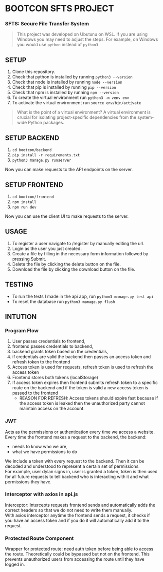 # BOOTCON SFTS PROJECT

### SFTS: Secure File Transfer System

> This project was developed on Ubutunu on WSL. If you are using Windows you may need to adjust the steps. For example, on Windows you would use `python` instead of `python3`

## SETUP

1. Clone this repository.
2. Check that python is installed by running `python3 --version`
3. Check that node is installed by running `node --version`
4. Check that pip is installed by running `pip --version`
5. Check that npm is installed by running `npm --version`
6. To create the virtual environment run `python3 -m venv env`
7. To activate the virtual environment run `source env/bin/activate`

> What is the point of a virtual environment? A virtual environment is crucial for isolating project-specific dependencies from the system-wide Python packages.

## SETUP BACKEND

1. `cd bootcon/backend`
2. `pip install -r requirements.txt`
3. `python3 manage.py runserver`

Now you can make requests to the API endpoints on the server.

## SETUP FRONTEND

1. `cd bootcon/frontend`
2. `npm install`
3. `npm run dev`

Now you can use the client UI to make requests to the server.

## USAGE

1. To register a user navigate to /register by manually editing the url.
2. Login as the user you just created.
3. Create a file by filling in the necessary form information followed by pressing Submit.
4. Delete the file by clicking the delete button on the file.
5. Download the file by clicking the download button on the file.

## TESTING

- To run the tests I made in the api app, run `python3 manage.py test api`
- To reset the database run `python3 manage.py flush`

## INTUTION
### Program Flow

1. User passes credentials to frontend,
2. frontend passes credentials to backend,
3. backend grants token based on the credentials,
4. if credentials are valid the backend then passes an access token and refresh token to the frontend
5. Access token is used for requests, refresh token is used to refresh the access token
6. Frontend stores both tokens (localStorage)
7. If access token expires then frontend submits refresh token to a specific route on the backend and if the token is valid a new access token is passed to the frontend
   - REASON FOR REFRESH: Access tokens should expire fast because if the access token is leaked then the unauthorized party cannot maintain access on the account.


### JWT

Acts as the permissions or authentication every time we access a website.
Every time the frontend makes a request to the backend, the backend:
- needs to know who we are,
- what we have permissions to do

We include a token with every request to the backend. Then it can be decoded and understood to represent a certain set of permissions.\
For example, user dylan signs in, user is granted a token, token is then used for all future requests to tell backend who is interacting with it and what permissions they have.


### Interceptor with axios in api.js


Interceptor: Intercepts requests frontend sends and automatically adds the correct headers so that we do not need to write them manually.\
With axios interceptor anytime the frontend sends a request, it checks if you have an access token and if you do it will automatically add it to the request.


### Protected Route Component

Wrapper for protected route: need auth token before being able to access the route.
Theoretically could be bypassed but not on the frontend.
This prevents unauthorized users from accessing the route until they have logged in.



